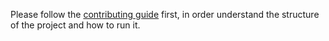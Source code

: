 Please follow the [contributing guide](https://www.openmobilehub.com/react-native-omh-auth/docs/contributing) first, in order understand the structure of the project and how to run it.
